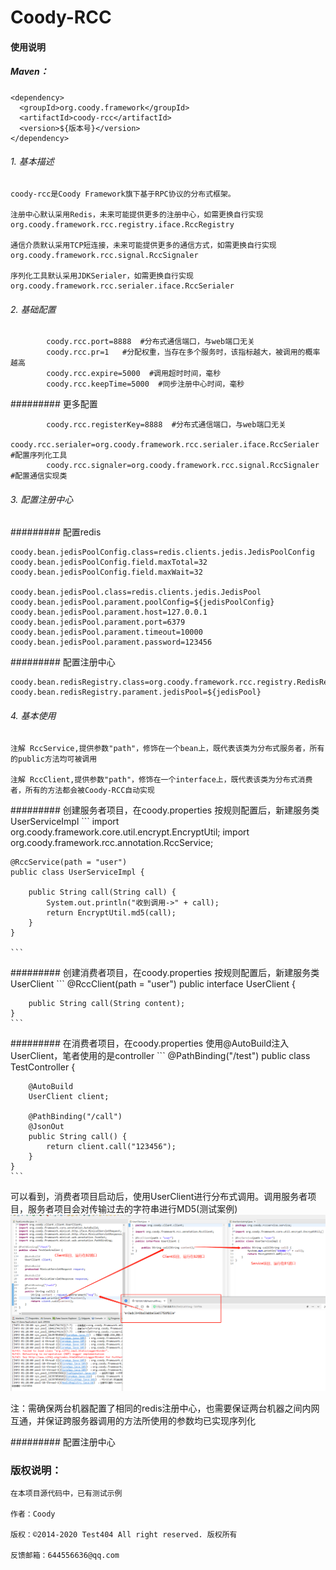 # Coody-RCC

#### 使用说明

##### Maven：


```
<dependency>
  <groupId>org.coody.framework</groupId>
  <artifactId>coody-rcc</artifactId>
  <version>${版本号}</version>
</dependency>
```

###### 1. 基本描述

	coody-rcc是Coody Framework旗下基于RPC协议的分布式框架。
	
	注册中心默认采用Redis，未来可能提供更多的注册中心，如需更换自行实现 org.coody.framework.rcc.registry.iface.RccRegistry
	
	通信介质默认采用TCP短连接，未来可能提供更多的通信方式，如需更换自行实现 org.coody.framework.rcc.signal.RccSignaler
	
	序列化工具默认采用JDKSerialer，如需更换自行实现 org.coody.framework.rcc.serialer.iface.RccSerialer
	

###### 2. 基础配置

```
		coody.rcc.port=8888  #分布式通信端口，与web端口无关
		coody.rcc.pr=1   #分配权重，当存在多个服务时，该指标越大，被调用的概率越高
		coody.rcc.expire=5000  #调用超时时间，毫秒
		coody.rcc.keepTime=5000  #同步注册中心时间，毫秒
```

######### 更多配置

```
		coody.rcc.registerKey=8888  #分布式通信端口，与web端口无关
		coody.rcc.serialer=org.coody.framework.rcc.serialer.iface.RccSerialer   #配置序列化工具
		coody.rcc.signaler=org.coody.framework.rcc.signal.RccSignaler  #配置通信实现类
```

###### 3. 配置注册中心

######### 配置redis

```
coody.bean.jedisPoolConfig.class=redis.clients.jedis.JedisPoolConfig
coody.bean.jedisPoolConfig.field.maxTotal=32
coody.bean.jedisPoolConfig.field.maxWait=32

coody.bean.jedisPool.class=redis.clients.jedis.JedisPool
coody.bean.jedisPool.parament.poolConfig=${jedisPoolConfig}
coody.bean.jedisPool.parament.host=127.0.0.1
coody.bean.jedisPool.parament.port=6379
coody.bean.jedisPool.parament.timeout=10000
coody.bean.jedisPool.parament.password=123456
```

######### 配置注册中心

```
coody.bean.redisRegistry.class=org.coody.framework.rcc.registry.RedisRegistry
coody.bean.redisRegistry.parament.jedisPool=${jedisPool}
```


###### 4. 基本使用

	注解 RccService,提供参数"path"，修饰在一个bean上，既代表该类为分布式服务者，所有的public方法均可被调用
	
	注解 RccClient,提供参数"path"，修饰在一个interface上，既代表该类为分布式消费者，所有的方法都会被Coody-RCC自动实现
	
######### 创建服务者项目，在coody.properties 按规则配置后，新建服务类UserServiceImpl
	```
	import org.coody.framework.core.util.encrypt.EncryptUtil;
	import org.coody.framework.rcc.annotation.RccService;
	
	@RccService(path = "user")
	public class UserServiceImpl {
	
		public String call(String call) {
			System.out.println("收到调用->" + call);
			return EncryptUtil.md5(call);
		}
	}
	
	```
	
######### 创建消费者项目，在coody.properties 按规则配置后，新建服务类UserClient
	```
	@RccClient(path = "user")
	public interface UserClient {
	
		public String call(String content);
	}
	```
######### 在消费者项目，在coody.properties 使用@AutoBuild注入UserClient，笔者使用的是controller
	```
	@PathBinding("/test")
	public class TestController {
	
		@AutoBuild
		UserClient client;
	
		@PathBinding("/call")
		@JsonOut
		public String call() {
			return client.call("123456");
		}
	}
	```
	
可以看到，消费者项目启动后，使用UserClient进行分布式调用。调用服务者项目，服务者项目会对传输过去的字符串进行MD5(测试案例)
![输入图片说明](../X.png)

注：需确保两台机器配置了相同的redis注册中心，也需要保证两台机器之间内网互通，并保证跨服务器调用的方法所使用的参数均已实现序列化
	
	
######### 配置注册中心

### 版权说明：


    在本项目源代码中，已有测试示例

    作者：Coody
    
    版权：©2014-2020 Test404 All right reserved. 版权所有

    反馈邮箱：644556636@qq.com

